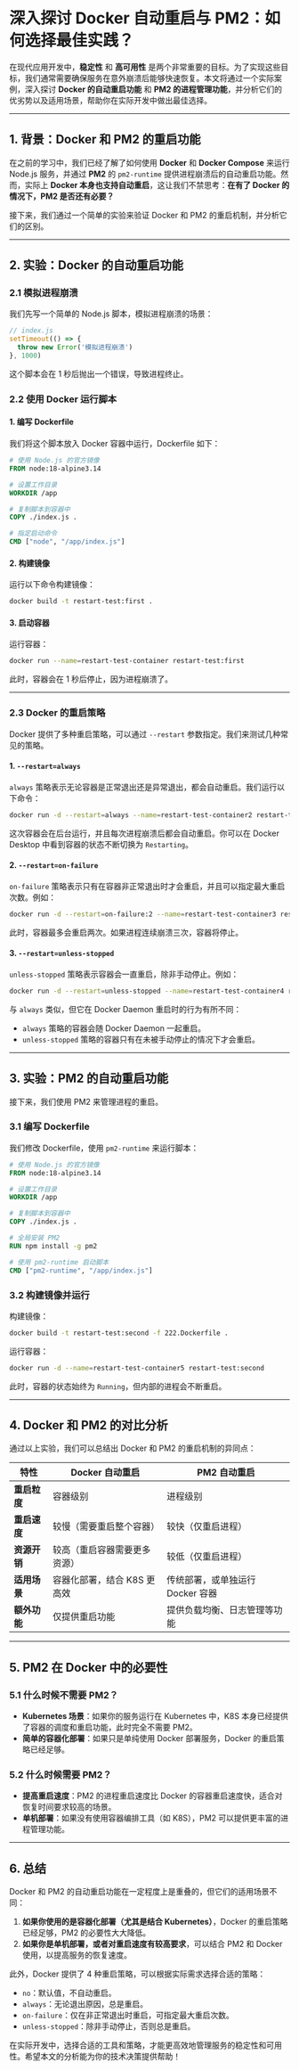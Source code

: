 # 深入探讨 Docker 自动重启与 PM2：如何选择最佳实践？

在现代应用开发中，**稳定性** 和 **高可用性** 是两个非常重要的目标。为了实现这些目标，我们通常需要确保服务在意外崩溃后能够快速恢复。本文将通过一个实际案例，深入探讨 **Docker 的自动重启功能** 和 **PM2 的进程管理功能**，并分析它们的优劣势以及适用场景，帮助你在实际开发中做出最佳选择。

---

## 1. 背景：Docker 和 PM2 的重启功能

在之前的学习中，我们已经了解了如何使用 **Docker** 和 **Docker Compose** 来运行 Node.js 服务，并通过 **PM2** 的 `pm2-runtime` 提供进程崩溃后的自动重启功能。然而，实际上 **Docker 本身也支持自动重启**，这让我们不禁思考：**在有了 Docker 的情况下，PM2 是否还有必要？**

接下来，我们通过一个简单的实验来验证 Docker 和 PM2 的重启机制，并分析它们的区别。

---

## 2. 实验：Docker 的自动重启功能

### 2.1 模拟进程崩溃

我们先写一个简单的 Node.js 脚本，模拟进程崩溃的场景：

```javascript
// index.js
setTimeout(() => {
  throw new Error('模拟进程崩溃')
}, 1000)
```

这个脚本会在 1 秒后抛出一个错误，导致进程终止。

### 2.2 使用 Docker 运行脚本

#### 1. 编写 Dockerfile

我们将这个脚本放入 Docker 容器中运行，Dockerfile 如下：

```dockerfile
# 使用 Node.js 的官方镜像
FROM node:18-alpine3.14

# 设置工作目录
WORKDIR /app

# 复制脚本到容器中
COPY ./index.js .

# 指定启动命令
CMD ["node", "/app/index.js"]
```

#### 2. 构建镜像

运行以下命令构建镜像：

```bash
docker build -t restart-test:first .
```

#### 3. 启动容器

运行容器：

```bash
docker run --name=restart-test-container restart-test:first
```

此时，容器会在 1 秒后停止，因为进程崩溃了。

---

### 2.3 Docker 的重启策略

Docker 提供了多种重启策略，可以通过 `--restart` 参数指定。我们来测试几种常见的策略。

#### 1. `--restart=always`

`always` 策略表示无论容器是正常退出还是异常退出，都会自动重启。我们运行以下命令：

```bash
docker run -d --restart=always --name=restart-test-container2 restart-test:first
```

这次容器会在后台运行，并且每次进程崩溃后都会自动重启。你可以在 Docker Desktop 中看到容器的状态不断切换为 `Restarting`。

#### 2. `--restart=on-failure`

`on-failure` 策略表示只有在容器非正常退出时才会重启，并且可以指定最大重启次数。例如：

```bash
docker run -d --restart=on-failure:2 --name=restart-test-container3 restart-test:first
```

此时，容器最多会重启两次。如果进程连续崩溃三次，容器将停止。

#### 3. `--restart=unless-stopped`

`unless-stopped` 策略表示容器会一直重启，除非手动停止。例如：

```bash
docker run -d --restart=unless-stopped --name=restart-test-container4 restart-test:first
```

与 `always` 类似，但它在 Docker Daemon 重启时的行为有所不同：

- `always` 策略的容器会随 Docker Daemon 一起重启。
- `unless-stopped` 策略的容器只有在未被手动停止的情况下才会重启。

---

## 3. 实验：PM2 的自动重启功能

接下来，我们使用 PM2 来管理进程的重启。

### 3.1 编写 Dockerfile

我们修改 Dockerfile，使用 `pm2-runtime` 来运行脚本：

```dockerfile
# 使用 Node.js 的官方镜像
FROM node:18-alpine3.14

# 设置工作目录
WORKDIR /app

# 复制脚本到容器中
COPY ./index.js .

# 全局安装 PM2
RUN npm install -g pm2

# 使用 pm2-runtime 启动脚本
CMD ["pm2-runtime", "/app/index.js"]
```

### 3.2 构建镜像并运行

构建镜像：

```bash
docker build -t restart-test:second -f 222.Dockerfile .
```

运行容器：

```bash
docker run -d --name=restart-test-container5 restart-test:second
```

此时，容器的状态始终为 `Running`，但内部的进程会不断重启。

---

## 4. Docker 和 PM2 的对比分析

通过以上实验，我们可以总结出 Docker 和 PM2 的重启机制的异同点：

| 特性         | Docker 自动重启              | PM2 自动重启                     |
| ------------ | ---------------------------- | -------------------------------- |
| **重启粒度** | 容器级别                     | 进程级别                         |
| **重启速度** | 较慢（需要重启整个容器）     | 较快（仅重启进程）               |
| **资源开销** | 较高（重启容器需要更多资源） | 较低（仅重启进程）               |
| **适用场景** | 容器化部署，结合 K8S 更高效  | 传统部署，或单独运行 Docker 容器 |
| **额外功能** | 仅提供重启功能               | 提供负载均衡、日志管理等功能     |

---

## 5. PM2 在 Docker 中的必要性

### 5.1 什么时候不需要 PM2？

- **Kubernetes 场景**：如果你的服务运行在 Kubernetes 中，K8S 本身已经提供了容器的调度和重启功能，此时完全不需要 PM2。
- **简单的容器化部署**：如果只是单纯使用 Docker 部署服务，Docker 的重启策略已经足够。

### 5.2 什么时候需要 PM2？

- **提高重启速度**：PM2 的进程重启速度比 Docker 的容器重启速度快，适合对恢复时间要求较高的场景。
- **单机部署**：如果没有使用容器编排工具（如 K8S），PM2 可以提供更丰富的进程管理功能。

---

## 6. 总结

Docker 和 PM2 的自动重启功能在一定程度上是重叠的，但它们的适用场景不同：

1. **如果你使用的是容器化部署（尤其是结合 Kubernetes）**，Docker 的重启策略已经足够，PM2 的必要性大大降低。
2. **如果你是单机部署，或者对重启速度有较高要求**，可以结合 PM2 和 Docker 使用，以提高服务的恢复速度。

此外，Docker 提供了 4 种重启策略，可以根据实际需求选择合适的策略：

- `no`：默认值，不自动重启。
- `always`：无论退出原因，总是重启。
- `on-failure`：仅在非正常退出时重启，可指定最大重启次数。
- `unless-stopped`：除非手动停止，否则总是重启。

在实际开发中，选择合适的工具和策略，才能更高效地管理服务的稳定性和可用性。希望本文的分析能为你的技术决策提供帮助！

